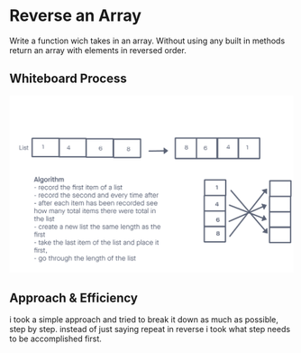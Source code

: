 # Reverse an Array
Write a function wich takes in an array. Without using any built in methods return an array with elements in reversed order.
## Whiteboard Process
![Reverse array whiteboard](reverseArray.png)
## Approach & Efficiency
i took a simple approach and tried to break it down as much as possible, step by step. instead of just saying repeat in reverse i took what step needs to be accomplished first.